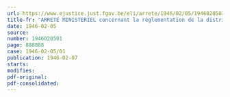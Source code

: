 ```yaml
---
url: https://www.ejustice.just.fgov.be/eli/arrete/1946/02/05/1946020501/justel
title-fr: "ARRETE MINISTERIEL concernant la réglementation de la distribution des denrées alimentaires rationnées"
date: 1946-02-05
source:
number: 1946020501
page: 888888
case: 1946-02-05/01
publication: 1946-02-07
starts:
modifies:
pdf-original:
pdf-consolidated:
---
```


